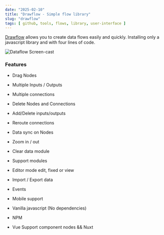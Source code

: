 ```yaml
---
date: "2025-02-10"
title: "Drawflow - Simple flow library"
slug: "drawflow"
tags: [ github, tools, flows, library, user-interface ]
---
```




[Drawflow][1] allows you to create data flows easily and quickly. Installing only a javascript library and with four lines of code.

![Dataflow Screen-cast][2]

### Features
* Drag Nodes
* Multiple Inputs / Outputs
* Multiple connections
* Delete Nodes and Connections
* Add/Delete inputs/outputs
* Reroute connections
* Data sync on Nodes
* Zoom in / out
* Clear data module
* Support modules
* Editor mode edit, fixed or view
* Import / Export data
* Events
* Mobile support
* Vanilla javascript (No dependencies)
* NPM
* Vue Support component nodes && Nuxt



   [1]: https://github.com/jerosoler/Drawflow
   [2]: https://raw.githubusercontent.com/jerosoler/Drawflow/master/docs/drawflow.gif
